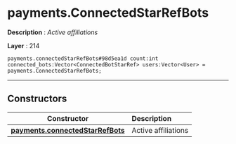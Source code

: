 # payments.ConnectedStarRefBots

**Description** : *Active affiliations*

**Layer** : 214

```tl
payments.connectedStarRefBots#98d5ea1d count:int connected_bots:Vector<ConnectedBotStarRef> users:Vector<User> = payments.ConnectedStarRefBots;
```

---

## Constructors

| Constructor | Description |
| :---: | :--- |
| [**payments.connectedStarRefBots**](constructor/payments.connectedStarRefBots) | Active affiliations |